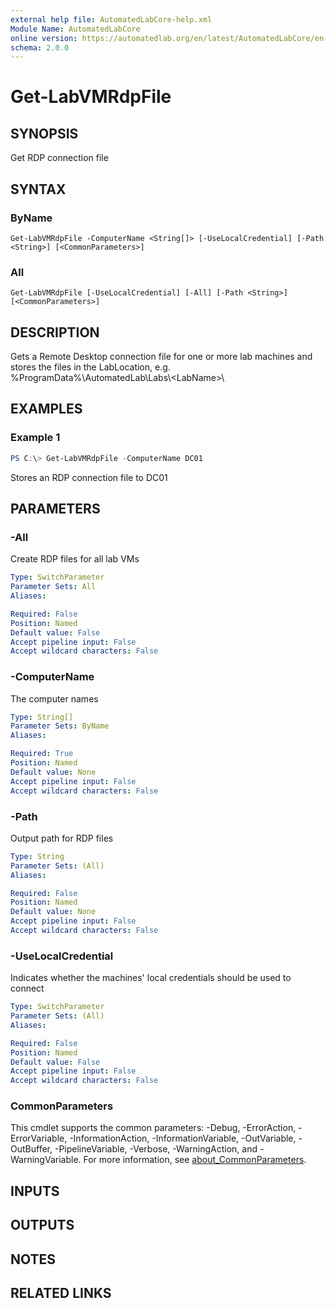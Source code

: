 ```yaml
---
external help file: AutomatedLabCore-help.xml
Module Name: AutomatedLabCore
online version: https://automatedlab.org/en/latest/AutomatedLabCore/en-us/Get-LabVMRdpFile
schema: 2.0.0
---
```


# Get-LabVMRdpFile

## SYNOPSIS
Get RDP connection file

## SYNTAX

### ByName
```
Get-LabVMRdpFile -ComputerName <String[]> [-UseLocalCredential] [-Path <String>] [<CommonParameters>]
```

### All
```
Get-LabVMRdpFile [-UseLocalCredential] [-All] [-Path <String>] [<CommonParameters>]
```

## DESCRIPTION
Gets a Remote Desktop connection file for one or more lab machines and stores the files in the LabLocation, e.g.
%ProgramData%\AutomatedLab\Labs\\\<LabName\>\

## EXAMPLES

### Example 1
```powershell
PS C:\> Get-LabVMRdpFile -ComputerName DC01
```

Stores an RDP connection file to DC01

## PARAMETERS

### -All
Create RDP files for all lab VMs

```yaml
Type: SwitchParameter
Parameter Sets: All
Aliases:

Required: False
Position: Named
Default value: False
Accept pipeline input: False
Accept wildcard characters: False
```

### -ComputerName
The computer names

```yaml
Type: String[]
Parameter Sets: ByName
Aliases:

Required: True
Position: Named
Default value: None
Accept pipeline input: False
Accept wildcard characters: False
```

### -Path
Output path for RDP files

```yaml
Type: String
Parameter Sets: (All)
Aliases:

Required: False
Position: Named
Default value: None
Accept pipeline input: False
Accept wildcard characters: False
```

### -UseLocalCredential
Indicates whether the machines' local credentials should be used to connect

```yaml
Type: SwitchParameter
Parameter Sets: (All)
Aliases:

Required: False
Position: Named
Default value: False
Accept pipeline input: False
Accept wildcard characters: False
```

### CommonParameters
This cmdlet supports the common parameters: -Debug, -ErrorAction, -ErrorVariable, -InformationAction, -InformationVariable, -OutVariable, -OutBuffer, -PipelineVariable, -Verbose, -WarningAction, and -WarningVariable. For more information, see [about_CommonParameters](http://go.microsoft.com/fwlink/?LinkID=113216).

## INPUTS

## OUTPUTS

## NOTES

## RELATED LINKS

